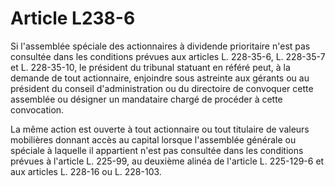 # Article L238-6

Si l'assemblée spéciale des actionnaires à dividende prioritaire n'est pas consultée dans les conditions prévues aux articles L. 228-35-6, L. 228-35-7 et L. 228-35-10, le président du tribunal statuant en référé peut, à la demande de tout actionnaire, enjoindre sous astreinte aux gérants ou au président du conseil d'administration ou du directoire de convoquer cette assemblée ou désigner un mandataire chargé de procéder à cette convocation.

La même action est ouverte à tout actionnaire ou tout titulaire de valeurs mobilières donnant accès au capital lorsque l'assemblée générale ou spéciale à laquelle il appartient n'est pas consultée dans les conditions prévues à l'article L. 225-99, au deuxième alinéa de l'article L. 225-129-6 et aux articles L. 228-16 ou L. 228-103.
